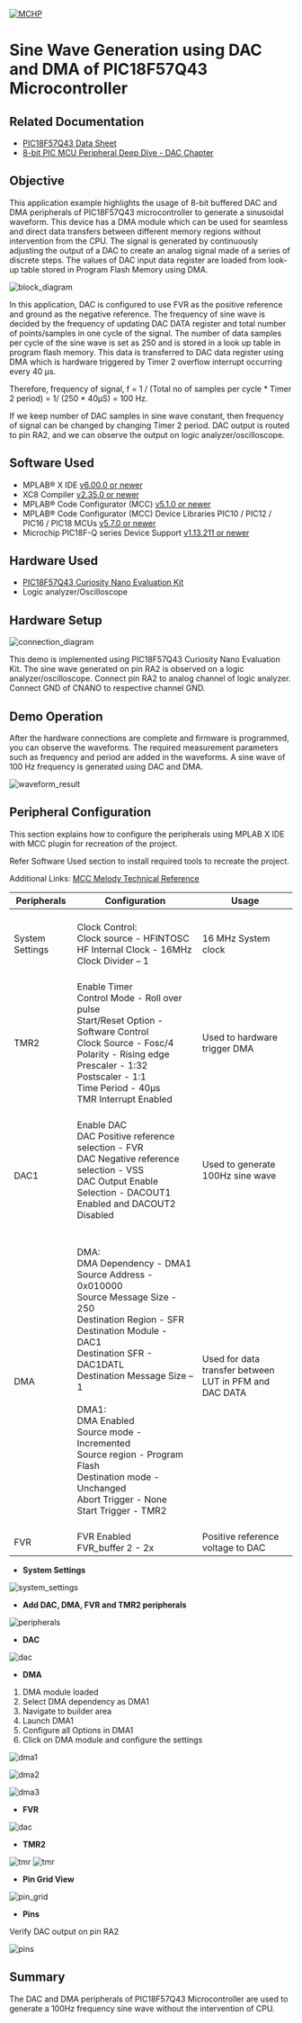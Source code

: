 
[![MCHP](images/microchip.png)](https://www.microchip.com)

# Sine Wave Generation using DAC and DMA of PIC18F57Q43 Microcontroller

## Related Documentation

- [PIC18F57Q43 Data Sheet](https://www.microchip.com/DS40002147F)
- [8-bit PIC MCU Peripheral Deep Dive - DAC Chapter](https://mu.microchip.com)

## Objective

This application example highlights the usage of 8-bit buffered DAC and DMA peripherals of PIC18F57Q43 microcontroller to generate a sinusoidal waveform. This device has a DMA module which can be used for seamless and direct data transfers between different memory regions without intervention from the CPU. The signal is generated by continuously adjusting the output of a DAC to create an analog signal made of a series of discrete steps. The values of DAC input data register are loaded from look-up table stored in Program Flash Memory using DMA.

![block_diagram](images/block_diagram.jpg)

In this application, DAC is configured to use FVR as the positive reference and ground as the negative reference. The frequency of  sine wave is decided by the frequency of updating DAC DATA register and total number of points/samples in one cycle of the signal. The number of data samples per cycle of the sine wave is set as 250 and is stored in a look up table in program flash memory. This data is transferred to DAC data register using DMA which is hardware triggered by Timer 2 overflow interrupt occurring every 40 µs. 

Therefore, frequency of signal, 
f = 1 / (Total no of samples per cycle * Timer 2 period) = 1/ (250 * 40µS) = 100 Hz. 

If we keep number of DAC samples in sine wave constant, then frequency of signal can be changed by changing Timer 2 period. DAC output is routed to pin RA2, and we can observe the output on logic analyzer/oscilloscope.

## Software Used

- MPLAB® X IDE [v6.00.0 or newer](https://www.microchip.com/mplab/mplab-x-ide)
- XC8 Compiler [v2.35.0 or newer](https://www.microchip.com/mplab/compilers)
- MPLAB® Code Configurator (MCC) [v5.1.0 or newer](https://www.microchip.com/mplab/mplab-code-configurator)
- MPLAB® Code Configurator (MCC) Device Libraries PIC10 / PIC12 / PIC16 / PIC18 MCUs [v5.7.0 or newer](https://www.microchip.com/mplab/mplab-code-configurator)
- Microchip PIC18F-Q series Device Support [v1.13.211 or newer](https://packs.download.microchip.com/)

## Hardware Used

- [PIC18F57Q43 Curiosity Nano Evaluation Kit](https://www.microchip.com/en-us/development-tool/DM164150)
- Logic analyzer/Oscilloscope

## Hardware Setup

![connection_diagram](images/Connection_diagram.jpg)

This demo is implemented using PIC18F57Q43 Curiosity Nano Evaluation Kit. The sine wave generated on pin RA2 is observed on a logic analyzer/oscilloscope. Connect pin RA2 to analog channel of logic analyzer. Connect GND of CNANO to respective channel GND.

## Demo Operation

After the hardware connections are complete and firmware is programmed, you can observe the waveforms. The required measurement parameters such as frequency and period are added in the waveforms. A sine wave of 100 Hz frequency is generated using DAC and DMA.

![waveform_result](images/waveform_result.png)

## Peripheral Configuration

This section explains how to configure the peripherals using MPLAB X IDE with MCC plugin for recreation of the project. 

Refer Software Used section to install required tools to recreate the project.

Additional Links: [MCC Melody Technical Reference](https://onlinedocs.microchip.com/v2/keyword-lookup?keyword=MCC.MELODY.INTRODUCTION&version=latest&redirect=true)

| Peripherals               | Configuration                                                                                                                                                                                                                                                                                                                                                                                                  | Usage                                                                         |
|---------------------------|----------------------------------------------------------------------------------------------------------------------------------------------------------------------------------------------------------------------------------------------------------------------------------------------------------------------------------------------------------------------------------------------------------------|-------------------------------------------------------------------------------|
|    <br>System Settings    |    <br>Clock Control:<br>Clock source -   HFINTOSC<br>HF Internal Clock - 16MHz<br>Clock Divider   – 1                                                                                                                                                                                                                                                                                                         |    <br>16 MHz System  clock                                                                     |
|    <br>TMR2               |    <br>Enable Timer<br>Control Mode - Roll over pulse<br>Start/Reset Option - Software Control<br>Clock Source - Fosc/4<br>Polarity - Rising edge<br>Prescaler - 1:32<br>Postscaler - 1:1<br>Time Period - 40µs<br>TMR Interrupt Enabled<br>                                                                                                                                                                   |    <br>Used to hardware trigger DMA                                           |
|    <br>DAC1               |    <br>Enable DAC<br>DAC Positive reference selection - FVR<br>DAC Negative reference selection - VSS<br>DAC Output Enable Selection - DACOUT1 Enabled and DACOUT2 Disabled<br>   <br>                                                                                                                                                                                                                         |    <br>Used to generate 100Hz sine wave<br>   <br>                            |
|    <br>DMA                |    <br>DMA:<br>DMA Dependency - DMA1<br>Source Address - 0x010000<br>Source Message Size - 250<br>Destination Region - SFR<br>Destination Module -  DAC1<br>Destination SFR - DAC1DATL<br>Destination Message Size – 1<br>   <br>DMA1:  <br>DMA Enabled<br>Source mode - Incremented<br>Source region - Program Flash<br>Destination mode - Unchanged<br>Abort Trigger - None<br>Start Trigger - TMR2<br>      |    <br>Used for data transfer between LUT in PFM and DAC DATA <br>   <br>     |
|    <br>FVR                |    <br>FVR Enabled<br>FVR_buffer 2   - 2x                                                                                                                                                                                                                                                                                                                                                                      |    <br>Positive   reference voltage to DAC                                    |                                                                                                                                                                                                                                                                                                                                                                                           


- **System Settings**

![system_settings](images/system_settings.png)

- **Add DAC, DMA, FVR and TMR2 peripherals**

![peripherals](images/peripherals.png)

- **DAC**

![dac](images/dac.jpg)

- **DMA**

1. DMA module loaded 
2. Select DMA dependency as DMA1
3. Navigate to builder area 
4. Launch DMA1 
5. Configure all Options in DMA1
6. Click on DMA module and configure the settings

![dma1](images/dma1.png)

![dma2](images/dma2.png)

![dma3](images/dma3.png)

- **FVR**

![dac](images/fvr.jpg)

- **TMR2**

![tmr](images/tmr2_1.jpg)
![tmr](images/tmr2_2.jpg)

- **Pin Grid View**

![pin_grid](images/pin_grid.png)

- **Pins**

Verify DAC output on pin RA2

![pins](images/pins.png)

## Summary

The DAC and DMA peripherals of PIC18F57Q43 Microcontroller are used to generate a 100Hz frequency sine wave without the intervention of CPU.
